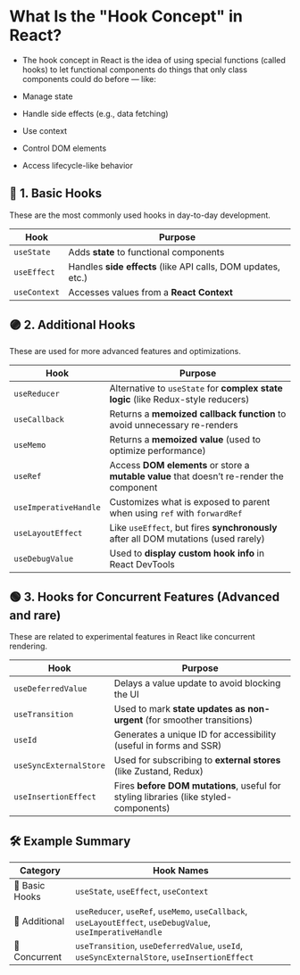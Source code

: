 # What Is the "Hook Concept" in React?
- The hook concept in React is the idea of using special functions (called hooks) to let functional components do things that only class components could do before — like:

- Manage state

- Handle side effects (e.g., data fetching)

- Use context

- Control DOM elements

- Access lifecycle-like behavior

## 🔵 1. Basic Hooks
These are the most commonly used hooks in day-to-day development.

| Hook         | Purpose                                                      |
| ------------ | ------------------------------------------------------------ |
| `useState`   | Adds **state** to functional components                      |
| `useEffect`  | Handles **side effects** (like API calls, DOM updates, etc.) |
| `useContext` | Accesses values from a **React Context**                     |


## 🟣 2. Additional Hooks
These are used for more advanced features and optimizations.

| Hook                  | Purpose                                                                                   |
| --------------------- | ----------------------------------------------------------------------------------------- |
| `useReducer`          | Alternative to `useState` for **complex state logic** (like Redux-style reducers)         |
| `useCallback`         | Returns a **memoized callback function** to avoid unnecessary re-renders                  |
| `useMemo`             | Returns a **memoized value** (used to optimize performance)                               |
| `useRef`              | Access **DOM elements** or store a **mutable value** that doesn’t re-render the component |
| `useImperativeHandle` | Customizes what is exposed to parent when using `ref` with `forwardRef`                   |
| `useLayoutEffect`     | Like `useEffect`, but fires **synchronously** after all DOM mutations (used rarely)       |
| `useDebugValue`       | Used to **display custom hook info** in React DevTools                                    |


## 🟢 3. Hooks for Concurrent Features (Advanced and rare)
These are related to experimental features in React like concurrent rendering.

| Hook                   | Purpose                                                                               |
| ---------------------- | ------------------------------------------------------------------------------------- |
| `useDeferredValue`     | Delays a value update to avoid blocking the UI                                        |
| `useTransition`        | Used to mark **state updates as non-urgent** (for smoother transitions)               |
| `useId`                | Generates a unique ID for accessibility (useful in forms and SSR)                     |
| `useSyncExternalStore` | Used for subscribing to **external stores** (like Zustand, Redux)                     |
| `useInsertionEffect`   | Fires **before DOM mutations**, useful for styling libraries (like styled-components) |


## 🛠 Example Summary

| Category       | Hook Names                                                                                                  |
| -------------- | ----------------------------------------------------------------------------------------------------------- |
| 🔹 Basic Hooks | `useState`, `useEffect`, `useContext`                                                                       |
| 🔸 Additional  | `useReducer`, `useRef`, `useMemo`, `useCallback`, `useLayoutEffect`, `useDebugValue`, `useImperativeHandle` |
| 🔺 Concurrent  | `useTransition`, `useDeferredValue`, `useId`, `useSyncExternalStore`, `useInsertionEffect`                  |
